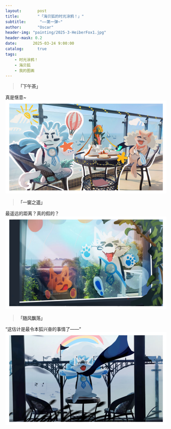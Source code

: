 ```yaml
---
layout:       post
title:        "「海贝狐的时光涂鸦！」"
subtitle:      "——第一弹~"
author:       "Oscar"
header-img: "painting/2025-3-HeiberFox1.jpg"
header-mask: 0.2
date:       2025-03-24 9:00:00
catalog:      true
tags:
    - 时光涂鸦！
    - 海贝狐
    - 我的图画
---
```


 >**「下午茶」**

真是惬意~
 ![](/painting/2025-3-HeiberFox3.jpg)
 >**「一窗之遥」**

最遥远的距离？真的假的？
 ![](/painting/2025-3-HeiberFox2.jpg)
 >**「随风飘荡」**

“这估计是最令本狐兴奋的事情了——”
 ![](/painting/2025-3-HeiberFox1.jpg)

 
